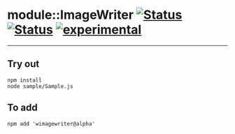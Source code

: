 
# module::ImageWriter [![Status](https://img.shields.io/circleci/build/github/Wandalen/wImageWriter?label=Test&logo=Test)](https://circleci.com/gh/Wandalen/wImageWriter) [![Status](https://github.com/Wandalen/wImageWriter/workflows/Test/badge.svg)](https://github.com/Wandalen/wImageWriter/actions?query=workflow%3ATest) [![experimental](https://img.shields.io/badge/stability-experimental-orange.svg)](https://github.com/emersion/stability-badges#experimental)

___

## Try out
```
npm install
node sample/Sample.js
```

## To add
```
npm add 'wimagewriter@alpha'
```

